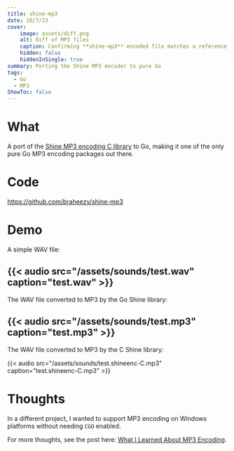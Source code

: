 ```yaml
---
title: shine-mp3
date: 10/7/23
cover:
    image: assets/diff.png
    alt: Diff of MP3 files
    caption: Confirming **shine-mp3** encoded file matches a reference file.
    hidden: false
    hiddenInSingle: true
summary: Porting the Shine MP3 encoder to pure Go
tags:
  - Go
  - MP3
ShowToc: false
---
```


# What
A port of the [Shine MP3 encoding C library](https://github.com/toots/shine) to Go, making it one of the only pure Go MP3 encoding packages out there.

# Code
https://github.com/braheezy/shine-mp3

# Demo
A simple WAV file:

{{< audio src="/assets/sounds/test.wav" caption="test.wav" >}}
---
The WAV file converted to MP3 by the Go Shine library:

{{< audio src="/assets/sounds/test.mp3" caption="test.mp3" >}}
---
The WAV file converted to MP3 by the C Shine library:

{{< audio src="/assets/sounds/test.shineenc-C.mp3" caption="test.shineenc-C.mp3" >}}

# Thoughts
In a different project, I wanted to support MP3 encoding on Windows platforms without needing `CGO` enabled.

For more thoughts, see the post here: [What I Learned About MP3 Encoding](../../posts/what-i-learned-about-mp3-encoding).
